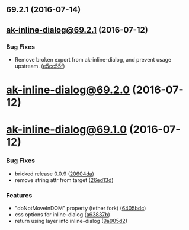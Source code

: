 <a name="69.2.1"></a>
## 69.2.1 (2016-07-14)



<a name="ak-inline-dialog@69.2.1"></a>
## ak-inline-dialog@69.2.1 (2016-07-12)


### Bug Fixes

* Remove broken export from ak-inline-dialog, and prevent usage upstream. ([e5cc55f](https://bitbucket.org/atlassian/atlaskit/commits/e5cc55f))



<a name="ak-inline-dialog@69.2.0"></a>
# ak-inline-dialog@69.2.0 (2016-07-12)



<a name="ak-inline-dialog@69.1.0"></a>
# ak-inline-dialog@69.1.0 (2016-07-12)


### Bug Fixes

* bricked release 0.0.9 ([20604da](https://bitbucket.org/atlassian/atlaskit/commits/20604da))
* remove string attr from target ([26ed13d](https://bitbucket.org/atlassian/atlaskit/commits/26ed13d))


### Features

* "doNotMoveInDOM" property (tether fork) ([6405bdc](https://bitbucket.org/atlassian/atlaskit/commits/6405bdc))
* css options for inline-dialog ([a63837b](https://bitbucket.org/atlassian/atlaskit/commits/a63837b))
* return using layer into inline-dialog ([9a905d2](https://bitbucket.org/atlassian/atlaskit/commits/9a905d2))



